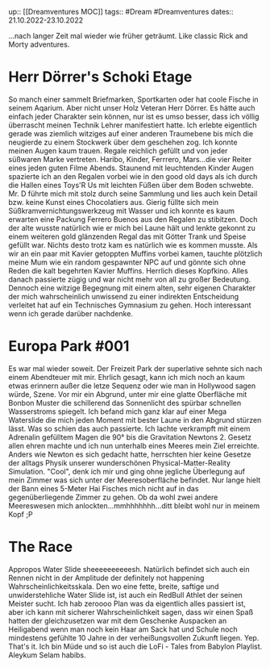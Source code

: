 up:: [[Dreamventures MOC]]
tags:: #Dream #Dreamventures
dates:: 21.10.2022-23.10.2022

...nach langer Zeit mal wieder wie früher geträumt. Like classic Rick and Morty adventures.

# Herr Dörrer's Schoki Etage

So manch einer sammelt Briefmarken, Sportkarten oder hat coole Fische in seinem Aqarium. Aber nicht unser Holz Veteran Herr Dörrer.
Es hätte auch einfach jeder Charakter sein können, nur ist es umso besser, dass ich völlig überrascht meinen Technik Lehrer manifestiert hatte. 
Ich erlebte eigentlich gerade was ziemlich witziges auf einer anderen Traumebene bis mich die neugierde zu einem Stockwerk über dem geschehen zog.
Ich konnte meinen Augen kaum trauen. Regale reichlich gefüllt und von jeder süßwaren Marke vertreten. Haribo, Kinder, Ferrrero, Mars...die vier Reiter eines jeden guten Filme Abends. 
Staunend mit leuchtenden Kinder Augen spazierte ich an den Regalen vorbei wie in den good old days als ich durch die Hallen eines Toys'R Us mit leichten Füßen über dem Boden schwebte.
Mr. D führte mich mit stolz durch seine Sammlung und lies auch kein Detail bzw. keine Kunst eines Chocolatiers aus.
Gierig füllte sich mein Süßkramvernichtungswerkzeug mit Wasser und ich konnte es kaum erwarten eine Packung Ferrero Buenos aus den Regalen zu stibitzen. Doch der alte wusste natürlich wie er mich bei Laune hält und lenkte gekonnt zu einem weiteren gold glänzenden Regal das mit Götter Trank und Speise gefüllt war.
Nichts desto trotz kam es natürlich wie es kommen musste. Als wir an ein paar mit Kavier getoppten Muffins vorbei kamen, tauchte plötzlich meine Mum wie ein random gespawnter NPC auf und gönnte sich ohne Reden die kalt begehrten Kavier Muffins. Herrlich dieses Kopfkino. Alles danach passierte zügig und war nicht mehr von all zu großer Bedeutung. 
Dennoch eine witzige Begegnung mit einem alten, sehr eigenen Charakter der mich wahrscheinlich unwissend zu einer indirekten Entscheidung verleitet hat auf ein Technisches Gymnasium zu gehen. 
Hoch interessant wenn ich gerade darüber nachdenke. 



# Europa Park #001

Es war mal wieder soweit. Der Freizeit Park der superlative sehnte sich nach einem Abendteuer mit mir. Ehrlich gesagt, kann ich mich noch an kaum etwas erinnern außer die letze Sequenz oder wie man in Hollywood sagen würde, Szene.
Vor mir ein Abgrund, unter mir eine glatte Oberfläche mit Bonbon Muster die schillerend das Sonnenlicht des spürbar schnellen Wasserstroms spiegelt. Ich befand mich ganz klar auf einer Mega Waterslide die mich jeden Moment mit bester Laune in den Abgrund stürzen lässt. 
Was so schien das auch passierte. Ich lachte verkrampft mit einem Adrenalin gefülltem Magen die 90° bis die Gravitation Newtons 2. Gesetz allen ehren machte und ich nun unterhalb eines Meeres mein Ziel erreichte. Anders wie Newton es sich gedacht hatte, herrschten hier keine Gesetze der alltags Physik unserer wunderschönen Physical-Matter-Reality Simulation.
"Cool", denk ich mir und ging ohne jegliche Überlegung auf mein Zimmer was sich unter der Meeresoberfläche befindet. Nur lange hielt der Bann eines 5-Meter Hai Fisches mich nicht auf in das gegenüberliegende Zimmer zu gehen. Ob da wohl zwei andere Meereswesen mich anlockten...mmhhhhhhh...ditt bleibt wohl nur in meinem Kopf ;P 






# The Race

Appropos Water Slide sheeeeeeeeeesh. Natürlich befindet sich auch ein Rennen nicht in der Amplitude der definitely not happening Wahrscheinlichkeitsskala. Den wo eine fette, breite, saftige und unwiderstehliche Water Slide ist, ist auch ein RedBull Athlet der seinen Meister sucht. Ich hab zeroooo Plan was da eigentlich alles passiert ist, aber ich kann mit sicherer Wahrscheinlichkeit sagen, dass wir einen Spaß hatten der gleichzusetzen war mit dem Geschenke Auspacken an Heiligabend wenn man noch kein Haar am Sack hat und Schule noch mindestens gefühlte 10 Jahre in der verheißungsvollen Zukunft liegen.
Yep. That's it. Ich bin Müde und so ist auch die LoFi - Tales from Babylon Playlist.
Aleykum Selam habibs.

